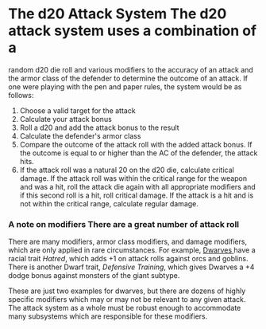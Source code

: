 # The d20 Attack System The d20 attack system uses a combination of a
random d20 die roll and various modifiers to the accuracy of an attack
and the armor class of the defender to determine the outcome of an
attack. If one were playing with the pen and paper rules, the system
would be as follows:
1. Choose a valid target for the attack 
2. Calculate your attack bonus 
3. Roll a d20 and add the attack bonus to the result 
4. Calculate the defender's armor class 
5. Compare the outcome of the attack roll with the added attack bonus. If
   the outcome is equal to or higher than the AC of the defender, the
attack hits.
6. If the attack roll was a natural 20 on the d20 die, calculate critical
   damage. If the attack roll was within the critical range for the
weapon and was a hit, roll the attack die again with all appropriate
modifiers and if this second roll is a hit, roll critical damage. If the
attack is a hit and is not within the critical range, calculate regular
damage.

### A note on modifiers There are a great number of attack roll
There are many modifiers, armor class modifiers, and damage modifiers, which are
only applied in rare circumstances. For example, [ Dwarves
](https://www.d20pfsrd.com/races/core-races/dwarf/) have a racial trait
*Hatred*, which adds +1 on attack rolls against orcs and goblins. There is
another Dwarf trait, *Defensive Training*, which gives Dwarves a +4 dodge bonus
against monsters of the giant subtype. 

These are just two examples for dwarves, but there are dozens of highly specific
modifiers which may or may not be relevant to any given attack. The attack
system as a whole must be robust enough to accommodate many subsystems which are
responsible for these modifiers.

